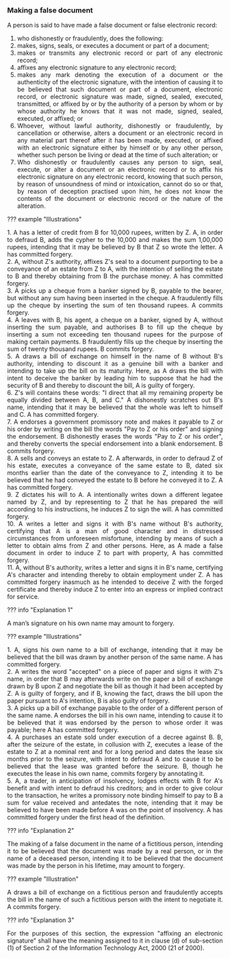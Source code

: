 ### Making a false document
<div style="text-align: justify">

A person is said to have made a false document or false electronic record:

</div>

1. <div style="text-align: justify"> who dishonestly or fraudulently, does the following:
1. <div style="text-align: justify"> makes, signs, seals, or executes a document or part of a document;
2. <div style="text-align: justify"> makes or transmits any electronic record or part of any electronic record;
3. <div style="text-align: justify"> affixes any electronic signature to any electronic record;
4. <div style="text-align: justify"> makes any mark denoting the execution of a document or the authenticity of the electronic signature, with the intention of causing it to be believed that such document or part of a document, electronic record, or electronic signature was made, signed, sealed, executed, transmitted, or affixed by or by the authority of a person by whom or by whose authority he knows that it was not made, signed, sealed, executed, or affixed; or
2. <div style="text-align: justify"> Whoever, without lawful authority, dishonestly or fraudulently, by cancellation or otherwise, alters a document or an electronic record in any material part thereof after it has been made, executed, or affixed with an electronic signature either by himself or by any other person, whether such person be living or dead at the time of such alteration; or
3. <div style="text-align: justify"> Who dishonestly or fraudulently causes any person to sign, seal, execute, or alter a document or an electronic record or to affix his electronic signature on any electronic record, knowing that such person, by reason of unsoundness of mind or intoxication, cannot do so or that, by reason of deception practised upon him, he does not know the contents of the document or electronic record or the nature of the alteration.

??? example "Illustrations"
    <div style="text-align: justify"> 1. A has a letter of credit from B for 10,000 rupees, written by Z. A, in order to defraud B, adds the cypher to the 10,000 and makes the sum 1,00,000 rupees, intending that it may be believed by B that Z so wrote the letter. A has committed forgery.
    <div style="text-align: justify"> 2. A, without Z's authority, affixes Z's seal to a document purporting to be a conveyance of an estate from Z to A, with the intention of selling the estate to B and thereby obtaining from B the purchase money. A has committed forgery.
    <div style="text-align: justify"> 3. A picks up a cheque from a banker signed by B, payable to the bearer, but without any sum having been inserted in the cheque. A fraudulently fills up the cheque by inserting the sum of ten thousand rupees. A commits forgery.
    <div style="text-align: justify"> 4. A leaves with B, his agent, a cheque on a banker, signed by A, without inserting the sum payable, and authorises B to fill up the cheque by inserting a sum not exceeding ten thousand rupees for the purpose of making certain payments. B fraudulently fills up the cheque by inserting the sum of twenty thousand rupees. B commits forgery.
    <div style="text-align: justify"> 5. A draws a bill of exchange on himself in the name of B without B's authority, intending to discount it as a genuine bill with a banker and intending to take up the bill on its maturity. Here, as A draws the bill with intent to deceive the banker by leading him to suppose that he had the security of B and thereby to discount the bill, A is guilty of forgery.
    <div style="text-align: justify"> 6. Z's will contains these words: "I direct that all my remaining property be equally divided between A, B, and C." A dishonestly scratches out B's name, intending that it may be believed that the whole was left to himself and C. A has committed forgery.
    <div style="text-align: justify"> 7. A endorses a government promissory note and makes it payable to Z or his order by writing on the bill the words "Pay to Z or his order" and signing the endorsement. B dishonestly erases the words "Pay to Z or his order", and thereby converts the special endorsement into a blank endorsement. B commits forgery.
    <div style="text-align: justify"> 8. A sells and conveys an estate to Z. A afterwards, in order to defraud Z of his estate, executes a conveyance of the same estate to B, dated six months earlier than the date of the conveyance to Z, intending it to be believed that he had conveyed the estate to B before he conveyed it to Z. A has committed forgery.
    <div style="text-align: justify"> 9. Z dictates his will to A. A intentionally writes down a different legatee named by Z, and by representing to Z that he has prepared the will according to his instructions, he induces Z to sign the will. A has committed forgery.
    <div style="text-align: justify"> 10. A writes a letter and signs it with B's name without B's authority, certifying that A is a man of good character and in distressed circumstances from unforeseen misfortune, intending by means of such a letter to obtain alms from Z and other persons. Here, as A made a false document in order to induce Z to part with property, A has committed forgery.
    <div style="text-align: justify"> 11. A, without B's authority, writes a letter and signs it in B's name, certifying A's character and intending thereby to obtain employment under Z. A has committed forgery inasmuch as he intended to deceive Z with the forged certificate and thereby induce Z to enter into an express or implied contract for service.

??? info "Explanation 1"
    <div style="text-align: justify"> A man’s signature on his own name may amount to forgery.

??? example "Illustrations"
    <div style="text-align: justify"> 1. A, signs his own name to a bill of exchange, intending that it may be believed that the bill was drawn by another person of the same name. A has committed forgery.
    <div style="text-align: justify"> 2. A writes the word "accepted" on a piece of paper and signs it with Z's name, in order that B may afterwards write on the paper a bill of exchange drawn by B upon Z and negotiate the bill as though it had been accepted by Z. A is guilty of forgery, and if B, knowing the fact, draws the bill upon the paper pursuant to A's intention, B is also guilty of forgery.
    <div style="text-align: justify"> 3. A picks up a bill of exchange payable to the order of a different person of the same name. A endorses the bill in his own name, intending to cause it to be believed that it was endorsed by the person to whose order it was payable; here A has committed forgery.
    <div style="text-align: justify"> 4. A purchases an estate sold under execution of a decree against B. B, after the seizure of the estate, in collusion with Z, executes a lease of the estate to Z at a nominal rent and for a long period and dates the lease six months prior to the seizure, with intent to defraud A and to cause it to be believed that the lease was granted before the seizure. B, though he executes the lease in his own name, commits forgery by annotating it.
    <div style="text-align: justify"> 5. A, a trader, in anticipation of insolvency, lodges effects with B for A's benefit and with intent to defraud his creditors; and in order to give colour to the transaction, he writes a promissory note binding himself to pay to B a sum for value received and antedates the note, intending that it may be believed to have been made before A was on the point of insolvency. A has committed forgery under the first head of the definition.

??? info "Explanation 2"
    <div style="text-align: justify"> The making of a false document in the name of a fictitious person, intending it to be believed that the document was made by a real person, or in the name of a deceased person, intending it to be believed that the document was made by the person in his lifetime, may amount to forgery.

??? example "Illustration"
    <div style="text-align: justify"> A draws a bill of exchange on a fictitious person and fraudulently accepts the bill in the name of such a fictitious person with the intent to negotiate it. A commits forgery.

??? info "Explanation 3"
    <div style="text-align: justify"> For the purposes of this section, the expression "affixing an electronic signature" shall have the meaning assigned to it in clause (d) of sub-section (1) of Section 2 of the Information Technology Act, 2000 (21 of 2000).

